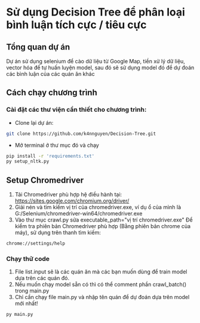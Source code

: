 # Sử dụng Decision Tree để phân loại bình luận tích cực / tiêu cực

## Tổng quan dự án

Dự án sử dụng selenium để cào dữ liệu từ Google Map, tiền xử lý dữ liệu, vector hóa để tự huấn luyện model, sau đó sẽ sử dụng model đó để dự đoán các bình luận của các quán ăn khác

## Cách chạy chương trình

### Cài đặt các thư viện cần thiết cho chương trình:

- Clone lại dự án:

```bash
git clone https://github.com/k4nnguyen/Decision-Tree.git
```

- Mở terminal ở thư mục đó và chạy

```bash
pip install -r 'requirements.txt'
py setup_nltk.py
```

## Setup Chromedriver

1. Tải Chromedriver phù hợp hệ điều hành tại: https://sites.google.com/chromium.org/driver/
2. Giải nén và tìm kiếm vị trí của chromedriver.exe, ví dụ ổ của mình là G:/Selenium/chromedriver-win64/chromedriver.exe
3. Vào thư mục crawl.py sửa executable_path="vị trí chromedriver.exe"
Để kiểm tra phiên bản Chromedriver phù hợp (Bằng phiên bản chrome của máy), sử dụng trên thanh tìm kiếm:
```bash
chrome://settings/help
```

### Chạy thử code

1. File list.input sẽ là các quán ăn mà các bạn muốn dùng để train model dựa trên các quán đó.
2. Nếu muốn chạy model sẵn có thì có thể comment phần crawl_batch() trong main.py
3. Chỉ cần chạy file main.py và nhập tên quán để dự đoán dựa trên model mới nhất!
```bash
py main.py
```
